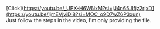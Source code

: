 [Click](https://youtu.be/_UPX-H6WNxM?si=jJ4n65Jlfjz2rjxD](https://youtu.be/ljmEVjviDi8?si=MOC_o9D7wZ6P3xun)
<br>
Just follow the steps in the video, I'm only providing the file.
